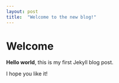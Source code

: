 ```yaml
---
layout: post
title:  "Welcome to the new blog!"
---
```


# Welcome

**Hello world**, this is my first Jekyll blog post.

I hope you like it!
